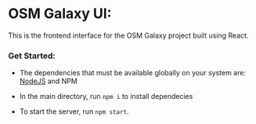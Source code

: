 # OSM Galaxy UI:
This is the frontend interface for the OSM Galaxy project built using React. 

### Get Started:
- The dependencies that must be available globally on your system are: [NodeJS](https://nodejs.org/en/) and NPM 

- In the main directory, run ```npm i``` to install dependecies

- To start the server, run ```npm start```.
